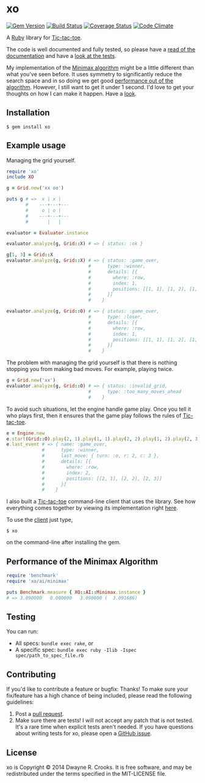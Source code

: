 # xo

[![Gem Version](https://badge.fury.io/rb/xo.svg)](http://badge.fury.io/rb/xo)
[![Build Status](https://travis-ci.org/dwayne/xo.svg?branch=master)](https://travis-ci.org/dwayne/xo)
[![Coverage Status](https://coveralls.io/repos/dwayne/xo/badge.png)](https://coveralls.io/r/dwayne/xo)
[![Code Climate](https://codeclimate.com/github/dwayne/xo.png)](https://codeclimate.com/github/dwayne/xo)

A [Ruby](http://www.ruby-lang.org/en/) library for [Tic-tac-toe](http://en.wikipedia.org/wiki/Tic-tac-toe).

The code is well documented and fully tested, so please have a [read of the documentation](http://rubydoc.info/github/dwayne/xo) and have a [look at the tests](https://github.com/dwayne/xo/tree/master/spec/xo).

My implementation of the [Minimax algorithm](http://en.wikipedia.org/wiki/Minimax#Minimax_algorithm_with_alternate_moves) might be a little different than what you've seen before. It uses symmetry to significantly reduce the search space and in so doing we get good [performance out of the algorithm](#performance-of-the-minimax-algorithm). However, I still want to get it under 1 second. I'd love to get your thoughts on how I can make it happen. Have a [look](https://github.com/dwayne/xo/blob/master/lib/xo/ai/minimax.rb#L23).

## Installation

```
$ gem install xo
```

## Example usage

Managing the grid yourself.

```ruby
require 'xo'
include XO

g = Grid.new('xx oo')

puts g # =>  x | x |
       #    ---+---+---
       #     o | o |
       #    ---+---+---
       #       |   |

evaluator = Evaluator.instance

evaluator.analyze(g, Grid::X) # => { status: :ok }

g[1, 3] = Grid::X
evaluator.analyze(g, Grid::X) # => { status: :game_over,
                              #      type: :winner,
                              #      details: [{
                              #        where: :row,
                              #        index: 1,
                              #        positions: [[1, 1], [1, 2], [1, 3]]
                              #      }]
                              #    }

evaluator.analyze(g, Grid::O) # => { status: :game_over,
                              #      type: :loser,
                              #      details: [{
                              #        where: :row,
                              #        index: 1,
                              #        positions: [[1, 1], [1, 2], [1, 3]]
                              #      }]
                              #    }
```

The problem with managing the grid yourself is that there is nothing stopping you from making bad moves. For example, playing twice.

```ruby
g = Grid.new('xx')
evaluator.analyze(g, Grid::O) # => { status: :invalid_grid,
                              #      type: :too_many_moves_ahead
                              #    }
```

To avoid such situations, let the engine handle game play. Once you tell it who plays first, then it ensures that the game play follows the rules of [Tic-tac-toe](http://en.wikipedia.org/wiki/Tic-tac-toe).

```ruby
e = Engine.new
e.start(Grid::O).play(2, 1).play(1, 1).play(2, 2).play(1, 2).play(2, 3)
e.last_event # => { name: :game_over,
             #      type: :winner,
             #      last_move: { turn: :o, r: 2, c: 3 },
             #      details: [{
             #        where: :row,
             #        index: 2,
             #        positions: [[2, 1], [2, 2], [2, 3]]
             #      }]
             #    }
```

I also built a [Tic-tac-toe](http://en.wikipedia.org/wiki/Tic-tac-toe) command-line client that uses the library. See how everything comes together by viewing its implementation right [here](https://github.com/dwayne/xo/blob/master/bin/xo).

To use the [client](https://github.com/dwayne/xo/blob/master/bin/xo) just type,

```
$ xo
```

on the command-line after installing the gem.

## Performance of the Minimax Algorithm

```ruby
require 'benchmark'
require 'xo/ai/minimax'

puts Benchmark.measure { XO::AI::Minimax.instance }
# => 3.090000   0.000000   3.090000 (  3.091686)
```

## Testing

You can run:

- All specs: `bundle exec rake`, or
- A specific spec: `bundle exec ruby -Ilib -Ispec spec/path_to_spec_file.rb`

## Contributing

If you'd like to contribute a feature or bugfix: Thanks! To make sure your fix/feature has a high chance of being included, please read the following guidelines:

1. Post a [pull request](https://github.com/dwayne/xo/compare/).
2. Make sure there are tests! I will not accept any patch that is not tested. It's a rare time when explicit tests aren't needed. If you have questions about writing tests for xo, please open a [GitHub issue](https://github.com/dwayne/xo/issues/new).

## License

xo is Copyright © 2014 Dwayne R. Crooks. It is free software, and may be redistributed under the terms specified in the MIT-LICENSE file.
